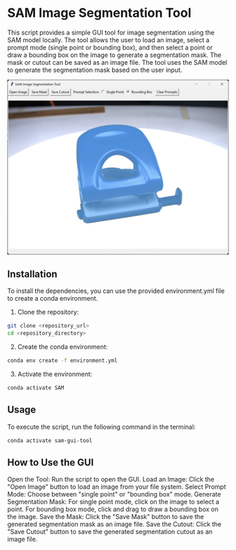 # SAM Image Segmentation Tool
This script provides a simple GUI tool for image segmentation using the SAM model locally. The tool allows the user to load an image, select a prompt mode (single point or bounding box), and then select a point or draw a bounding box on the image to generate a segmentation mask. The mask or cutout can be saved as an image file. The tool uses the SAM model to generate the segmentation mask based on the user input.

![image SAM gui tool example](https://raw.githubusercontent.com/B-Bracke/SAM-Segmentation-Tool/main/SAM%20gui%20tool.jpg)


## Installation
To install the dependencies, you can use the provided environment.yml file to create a conda environment.

1. Clone the repository:
```sh
git clone <repository_url>
cd <repository_directory>
```

2. Create the conda environment:
```sh
conda env create -f environment.yml
```

3. Activate the environment:
```sh
conda activate SAM
```

## Usage
To execute the script, run the following command in the terminal:
```sh
conda activate sam-gui-tool
```

## How to Use the GUI
Open the Tool: Run the script to open the GUI.
Load an Image: Click the "Open Image" button to load an image from your file system.
Select Prompt Mode: Choose between "single point" or "bounding box" mode.
Generate Segmentation Mask:
For single point mode, click on the image to select a point.
For bounding box mode, click and drag to draw a bounding box on the image.
Save the Mask: Click the "Save Mask" button to save the generated segmentation mask as an image file.
Save the Cutout: Click the "Save Cutout" button to save the generated segmentation cutout as an image file.
